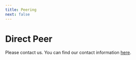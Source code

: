 ```yaml
---
title: Peering
next: false
---
```


# Direct Peer

Please contact us. You can find our contact information [here](/about/contact).